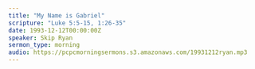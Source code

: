 ```yaml
---
title: "My Name is Gabriel"
scripture: "Luke 5:5-15, 1:26-35"
date: 1993-12-12T00:00:00Z
speaker: Skip Ryan
sermon_type: morning
audio: https://pcpcmorningsermons.s3.amazonaws.com/19931212ryan.mp3 
---
```



